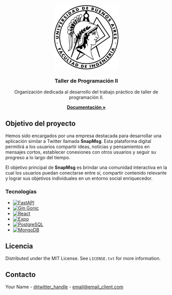<div align="center">
  <img src="/logoFiuba.jpg" alt="Logo" width="200" height="200">
</div>

<div align="center">
  <h3>Taller de Programación II</h3>
  <p>Organización dedicada al desarrollo del trabajo práctico de taller de programación II.</p>
  <p>
    <a href="https://github.com/othneildrew/Best-README-Template"><strong>Documentación »</strong></a>
  </p>
</div>

## Objetivo del proyecto

Hemos sido encargados por una empresa destacada para desarrollar una aplicación similar a Twitter llamada **SnapMsg**. Esta plataforma digital permitirá a los usuarios compartir ideas, noticias y pensamientos en mensajes cortos, establecer conexiones con otros usuarios y seguir su progreso a lo largo del tiempo.

El objetivo principal de **SnapMsg** es brindar una comunidad interactiva en la cual los usuarios puedan conectarse entre sí, compartir contenido relevante y lograr sus objetivos individuales en un entorno social enriquecedor.

### Tecnologías

* [![FastAPI](https://img.shields.io/badge/FastAPI-005571?style=for-the-badge&logo=fastapi)](https://fastapi.tiangolo.com/)
* [![Gin Gonic](https://img.shields.io/badge/Gin%20Gonic-00B1A0?style=for-the-badge&logo=gin-gonic)](https://github.com/gin-gonic/gin)
* [![React](https://img.shields.io/badge/React-20232A?style=for-the-badge&logo=react&logoColor=61DAFB)](https://reactjs.org/)
* [![Expo](https://img.shields.io/badge/Expo-000020?style=for-the-badge&logo=expo)](https://expo.dev/)
* [![PostgreSQL](https://img.shields.io/badge/PostgreSQL-4169E1?style=for-the-badge&logo=postgresql)](https://www.postgresql.org/)
* [![MongoDB](https://img.shields.io/badge/MongoDB-4EA94B?style=for-the-badge&logo=mongodb)](https://www.mongodb.com/)

## Licencia

Distributed under the MIT License. See `LICENSE.txt` for more information.

## Contacto

Your Name - [@twitter_handle](https://twitter.com/twitter_handle) - email@email_client.com



